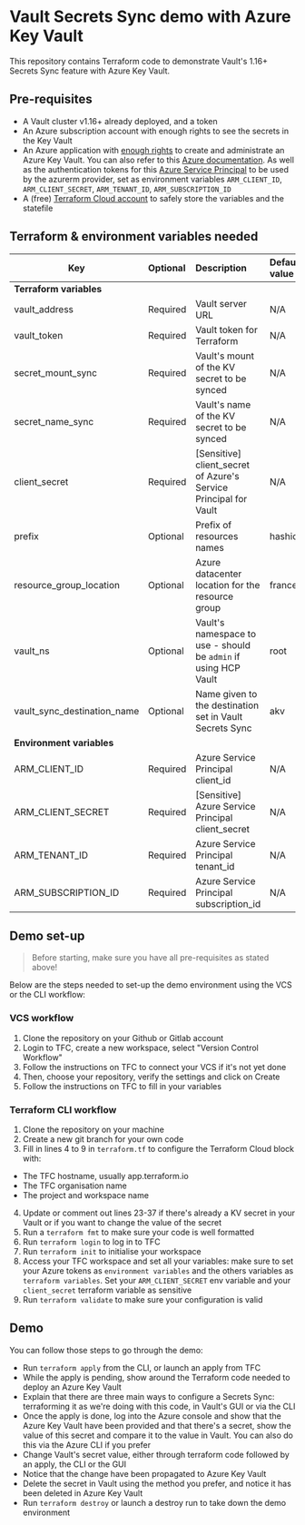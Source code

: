 # Vault Secrets Sync demo with Azure Key Vault

This repository contains Terraform code to demonstrate Vault's 1.16+ Secrets Sync feature with Azure Key Vault.

## Pre-requisites

- A Vault cluster v1.16+ already deployed, and a token
- An Azure subscription account with enough rights to see the secrets in the Key Vault
- An Azure application with [enough rights](https://developer.hashicorp.com/vault/docs/sync/azurekv#permissions) to create and administrate an Azure Key Vault. You can also refer to this [Azure documentation](https://learn.microsoft.com/en-us/azure/key-vault/general/rbac-guide?tabs=azure-cli#azure-built-in-roles-for-key-vault-data-plane-operations). As well as the authentication tokens for this [Azure Service Principal](https://registry.terraform.io/providers/hashicorp/azurerm/latest/docs/guides/service_principal_client_secret#creating-a-service-principal) to be used by the azurerm provider, set as environment variables `ARM_CLIENT_ID`, `ARM_CLIENT_SECRET`, `ARM_TENANT_ID`, `ARM_SUBSCRIPTION_ID`
- A (free) [Terraform Cloud account](https://app.terraform.io/signup/account) to safely store the variables and the statefile

## Terraform & environment variables needed

| Key | Optional | Description | Default value |
| - | :- | :- | :- |
| **Terraform variables**
| vault_address | Required | Vault server URL | N/A |
| vault_token | Required | Vault token for Terraform | N/A |
| secret_mount_sync | Required | Vault's mount of the KV secret to be synced | N/A |
| secret_name_sync | Required | Vault's name of the KV secret to be synced | N/A |
| client_secret | Required | \[Sensitive\] client_secret of Azure's Service Principal for Vault | N/A |
| prefix | Optional | Prefix of resources names | hashicorp |
| resource_group_location | Optional | Azure datacenter location for the resource group | francecentral |
| vault_ns | Optional | Vault's namespace to use -  should be `admin` if using HCP Vault | root |
| vault_sync_destination_name | Optional | Name given to the destination set in Vault Secrets Sync | akv |
| **Environment variables**
| ARM_CLIENT_ID | Required | Azure Service Principal client_id | N/A |
| ARM_CLIENT_SECRET | Required | \[Sensitive\] Azure Service Principal client_secret | N/A |
| ARM_TENANT_ID | Required | Azure Service Principal tenant_id | N/A |
| ARM_SUBSCRIPTION_ID | Required | Azure Service Principal subscription_id | N/A |

## Demo set-up

> Before starting, make sure you have all pre-requisites as stated above!

Below are the steps needed to set-up the demo environment using the VCS or the CLI workflow:

### VCS workflow
1. Clone the repository on your Github or Gitlab account
2. Login to TFC, create a new workspace, select "Version Control Workflow"
3. Follow the instructions on TFC to connect your VCS if it's not yet done
4. Then, choose your repository, verify the settings and click on Create
5. Follow the instructions on TFC to fill in your variables

### Terraform CLI workflow
1. Clone the repository on your machine
2. Create a new git branch for your own code
3. Fill in lines 4 to 9 in `terraform.tf` to configure the Terraform Cloud block with:
  - The TFC hostname, usually app.terraform.io
  - The TFC organisation name
  - The project and workspace name
4. Update or comment out lines 23-37 if there's already a KV secret in your Vault or if you want to change the value of the secret
5. Run a `terraform fmt` to make sure your code is well formatted
6. Run `terraform login` to log in to TFC
7. Run `terraform init` to initialise your workspace
8. Access your TFC workspace and set all your variables: make sure to set your Azure tokens as `environment variables` and the others variables as `terraform variables`. Set your `ARM_CLIENT_SECRET` env variable and your `client_secret` terraform variable as sensitive 
9. Run `terraform validate` to make sure your configuration is valid

## Demo

You can follow those steps to go through the demo:

- Run `terraform apply` from the CLI, or launch an apply from TFC
- While the apply is pending, show around the Terraform code needed to deploy an Azure Key Vault
- Explain that there are three main ways to configure a Secrets Sync: terraforming it as we're doing with this code, in Vault's GUI or via the CLI
- Once the apply is done, log into the Azure console and show that the Azure Key Vault have been provided and that there's a secret, show the value of this secret and compare it to the value in Vault. You can also do this via the Azure CLI if you prefer
- Change Vault's secret value, either through terraform code followed by an apply, the CLI or the GUI
- Notice that the change have been propagated to Azure Key Vault
- Delete the secret in Vault using the method you prefer, and notice it has been deleted in Azure Key Vault
- Run `terraform destroy` or launch a destroy run to take down the demo environment